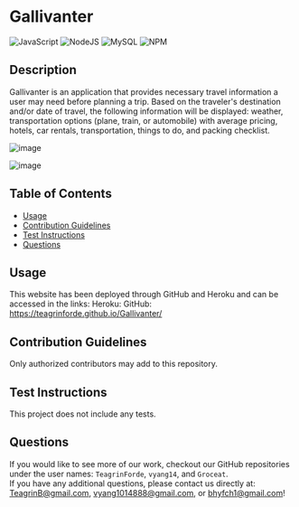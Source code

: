 # Gallivanter
  ![JavaScript](https://img.shields.io/badge/javascript-%23323330.svg?style=for-the-badge&logo=javascript&logoColor=%23F7DF1E) ![NodeJS](https://img.shields.io/badge/node.js-6DA55F?style=for-the-badge&logo=node.js&logoColor=white) ![MySQL](https://img.shields.io/badge/mysql-%2300f.svg?style=for-the-badge&logo=mysql&logoColor=white) ![NPM](https://img.shields.io/badge/NPM-%23000000.svg?style=for-the-badge&logo=npm&logoColor=white)

  ## Description

  Gallivanter is an application that provides necessary travel information a user may need before planning a trip. Based on the traveler's destination and/or date of travel, the following information will be displayed: weather, transportation options (plane, train, or automobile) with average pricing, hotels, car rentals, transportation, things to do, and packing checklist. 
  
  ![image](https://user-images.githubusercontent.com/101753839/182929791-806f9b86-1266-45f9-9a11-7bd14c7d80ef.png)
  
  ![image](https://user-images.githubusercontent.com/101753839/182929940-d04feb91-679f-4926-afc7-a7f8af027a4f.png)


  ## Table of Contents

  - [Usage](#usage)
  - [Contribution Guidelines](#guidelines)
  - [Test Instructions](#test)
  - [Questions](#questions)


  ## Usage

  This website has been deployed through GitHub and Heroku and can be accessed in the links:
  Heroku: 
  GitHub: https://teagrinforde.github.io/Gallivanter/   

  ## Contribution Guidelines

  Only authorized contributors may add to this repository.

  ## Test Instructions

  This project does not include any tests.
  
  ## Questions
  If you would like to see more of our work, checkout our GitHub repositories under the user names: ```TeagrinForde```, ```vyang14```, and ```Groceat```.
  <br>
  If you have any additional questions, please contact us directly at:  TeagrinB@gmail.com, vyang1014888@gmail.com, or bhyfch1@gmail.com!
